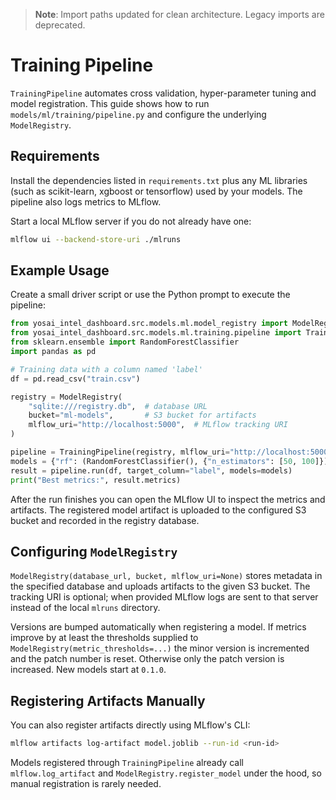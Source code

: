 > **Note**: Import paths updated for clean architecture. Legacy imports are deprecated.

# Training Pipeline

`TrainingPipeline` automates cross validation, hyper-parameter tuning and model registration.
This guide shows how to run `models/ml/training/pipeline.py` and configure the
underlying `ModelRegistry`.

## Requirements

Install the dependencies listed in `requirements.txt` plus any ML libraries
(such as scikit-learn, xgboost or tensorflow) used by your models. The
pipeline also logs metrics to MLflow.

Start a local MLflow server if you do not already have one:

```bash
mlflow ui --backend-store-uri ./mlruns
```

## Example Usage

Create a small driver script or use the Python prompt to execute the pipeline:

```python
from yosai_intel_dashboard.src.models.ml.model_registry import ModelRegistry
from yosai_intel_dashboard.src.models.ml.training.pipeline import TrainingPipeline
from sklearn.ensemble import RandomForestClassifier
import pandas as pd

# Training data with a column named 'label'
df = pd.read_csv("train.csv")

registry = ModelRegistry(
    "sqlite:///registry.db",  # database URL
    bucket="ml-models",       # S3 bucket for artifacts
    mlflow_uri="http://localhost:5000",  # MLflow tracking URI
)

pipeline = TrainingPipeline(registry, mlflow_uri="http://localhost:5000")
models = {"rf": (RandomForestClassifier(), {"n_estimators": [50, 100]})}
result = pipeline.run(df, target_column="label", models=models)
print("Best metrics:", result.metrics)
```

After the run finishes you can open the MLflow UI to inspect the metrics and
artifacts. The registered model artifact is uploaded to the configured S3
bucket and recorded in the registry database.

## Configuring `ModelRegistry`

`ModelRegistry(database_url, bucket, mlflow_uri=None)` stores metadata in the
specified database and uploads artifacts to the given S3 bucket. The tracking
URI is optional; when provided MLflow logs are sent to that server instead of
the local `mlruns` directory.

Versions are bumped automatically when registering a model. If metrics improve
by at least the thresholds supplied to `ModelRegistry(metric_thresholds=...)`
the minor version is incremented and the patch number is reset. Otherwise only
the patch version is increased. New models start at `0.1.0`.

## Registering Artifacts Manually

You can also register artifacts directly using MLflow's CLI:

```bash
mlflow artifacts log-artifact model.joblib --run-id <run-id>
```

Models registered through `TrainingPipeline` already call `mlflow.log_artifact`
and `ModelRegistry.register_model` under the hood, so manual registration is
rarely needed.
